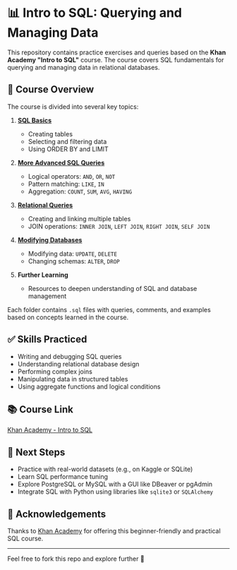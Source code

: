 # 📊 Intro to SQL: Querying and Managing Data

This repository contains practice exercises and queries based on the **Khan Academy "Intro to SQL"** course. The course covers SQL fundamentals for querying and managing data in relational databases.

## 🚀 Course Overview

The course is divided into several key topics:

1. [**SQL Basics**](https://github.com/imdhilipkumar/Intro-to-SQL-Querying-and-Managing-Data-Khan-Academy/tree/d2c3622cff2c8cf8d27909ab5e22691bdbbf0ba4/1%20SQL%20basics)
   - Creating tables
   - Selecting and filtering data
   - Using ORDER BY and LIMIT

2. [**More Advanced SQL Queries**](https://github.com/imdhilipkumar/Intro-to-SQL-Querying-and-Managing-Data-Khan-Academy/tree/877ee031f2344efde38e282642c14c4d97ac8a22/2%20More%20advanced%20SQL%20queries)
   - Logical operators: `AND`, `OR`, `NOT`
   - Pattern matching: `LIKE`, `IN`
   - Aggregation: `COUNT`, `SUM`, `AVG`, `HAVING`

3. [**Relational Queries**](https://github.com/imdhilipkumar/Intro-to-SQL-Querying-and-Managing-Data-Khan-Academy/tree/877ee031f2344efde38e282642c14c4d97ac8a22/3%20Relational%20queries%20in%20SQL)
   - Creating and linking multiple tables
   - JOIN operations: `INNER JOIN`, `LEFT JOIN`, `RIGHT JOIN`, `SELF JOIN`

4. [**Modifying Databases**](https://github.com/imdhilipkumar/Intro-to-SQL-Querying-and-Managing-Data-Khan-Academy/tree/877ee031f2344efde38e282642c14c4d97ac8a22/4%20Modifying%20databases%20with%20SQL)
   - Modifying data: `UPDATE`, `DELETE`
   - Changing schemas: `ALTER`, `DROP`

5. **Further Learning**
   - Resources to deepen understanding of SQL and database management


Each folder contains `.sql` files with queries, comments, and examples based on concepts learned in the course.

## ✅ Skills Practiced

- Writing and debugging SQL queries
- Understanding relational database design
- Performing complex joins
- Manipulating data in structured tables
- Using aggregate functions and logical conditions

## 📚 Course Link

[Khan Academy - Intro to SQL](https://www.khanacademy.org/computing/computer-programming/sql)

## 🧠 Next Steps

- Practice with real-world datasets (e.g., on Kaggle or SQLite)
- Learn SQL performance tuning
- Explore PostgreSQL or MySQL with a GUI like DBeaver or pgAdmin
- Integrate SQL with Python using libraries like `sqlite3` or `SQLAlchemy`

## 🙌 Acknowledgements

Thanks to [Khan Academy](https://www.khanacademy.org/) for offering this beginner-friendly and practical SQL course.

---

Feel free to fork this repo and explore further 🚀


